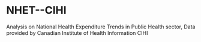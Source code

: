 # NHET--CIHI
Analysis on National Health Expenditure Trends in Public Health sector, Data provided by Canadian Institute of Health Information CIHI
